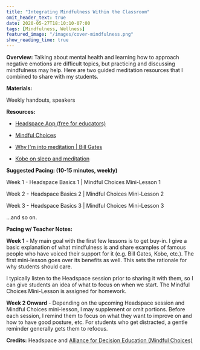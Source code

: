```yaml
---
title: "Integrating Mindfulness Within the Classroom"
omit_header_text: true
date: 2020-05-27T18:10:10-07:00
tags: [Mindfulness, Wellness]
featured_image: "/images/cover-mindfulness.png"
show_reading_time: true
---
```


**Overview:** Talking about mental health and learning how to approach negative emotions are difficult topics, but practicing and discussing mindfulness may help. Here are two guided meditation resources that I combined to share with my students.

**Materials:**

Weekly handouts, speakers

**Resources:**

- [Headspace App (free for educators)](https://www.headspace.com/educators)

- [Mindful Choices](/downloads/middlehighmcguide1.pdf)

- [Why I'm into meditation | Bill Gates](https://www.gatesnotes.com/Books/The-Headspace-Guide-to-Meditation-and-Mindfulness)

- [Kobe on sleep and meditation](https://www.youtube.com/watch?v=LdrVVJPlUK4)

**Suggested Pacing: (10-15 minutes, weekly)**

Week 1 - Headspace Basics 1 | Mindful Choices Mini-Lesson 1

Week 2 - Headspace Basics 2 | Mindful Choices Mini-Lesson 2

Week 3 - Headspace Basics 3 | Mindful Choices Mini-Lesson 3

...and so on.

**Pacing w/ Teacher Notes:**

**Week 1** - My main goal with the first few lessons is to get buy-in. I give a basic explanation of what mindfulness is and share examples of famous people who have voiced their support for it (e.g. Bill Gates, Kobe, etc.). The first mini-lesson goes over its benefits as well. This sets the rationale for why students should care.

I typically listen to the Headspace session prior to sharing it with them, so I can give students an idea of what to focus on when we start. The Mindful Choices Mini-Lesson is assigned for homework.

**Week 2 Onward** - Depending on the upcoming Headspace session and Mindful Choices mini-lesson, I may supplement or omit portions. Before each session, I remind them to focus on what they want to improve on and how to have good posture, etc. For students who get distracted, a gentle reminder generally gets them to refocus.

**Credits:** Headspace and [Alliance for Decision Education (Mindful Choices)](https://programs.alliancefordecisioneducation.org/courses/mindful-choices-secondary)
